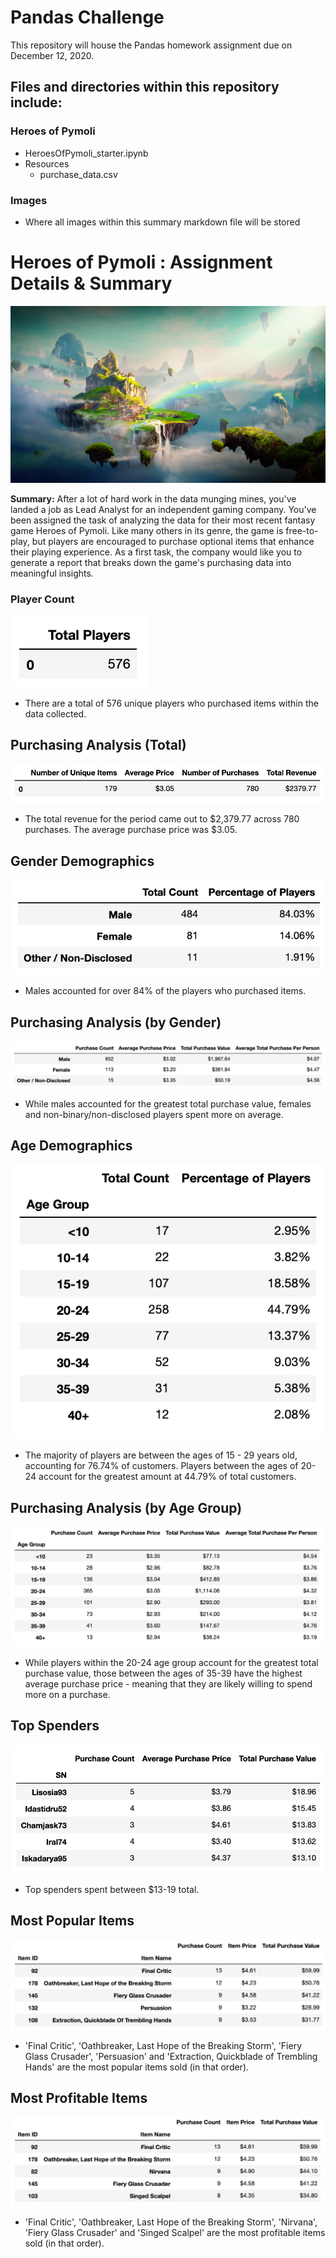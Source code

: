 # Pandas Challenge
This repository will house the Pandas homework assignment due on December 12, 2020.

## Files and directories within this repository include:

### Heroes of Pymoli
* HeroesOfPymoli_starter.ipynb
* Resources
  * purchase_data.csv
### Images
* Where all images within this summary markdown file will be stored

# Heroes of Pymoli : Assignment Details & Summary
![HeroesofPymoli](https://github.com/shadeetabasi/pandas-challenge/blob/main/Images/Fantasy.png)

**Summary:** After a lot of hard work in the data munging mines, you've landed a job as Lead Analyst for an independent gaming company. You've been assigned the task of analyzing the data for their most recent fantasy game Heroes of Pymoli. Like many others in its genre, the game is free-to-play, but players are encouraged to purchase optional items that enhance their playing experience. As a first task, the company would like you to generate a report that breaks down the game's purchasing data into meaningful insights.

### Player Count
![PlayerCount](https://github.com/shadeetabasi/pandas-challenge/blob/main/Images/Player%20Count.png)

* There are a total of 576 unique players who purchased items within the data collected.

## Purchasing Analysis (Total)
![PurchasingAnalysisTotal](https://github.com/shadeetabasi/pandas-challenge/blob/main/Images/Purchasing%20Analysis%20-%20Total.png)

* The total revenue for the period came out to $2,379.77 across 780 purchases. The average purchase price was $3.05.

## Gender Demographics
![GenderDemographics](https://github.com/shadeetabasi/pandas-challenge/blob/main/Images/Gender%20Demographics.png)

* Males accounted for over 84% of the players who purchased items.

## Purchasing Analysis (by Gender)
![PurchasingAnalysisbyGender](https://github.com/shadeetabasi/pandas-challenge/blob/main/Images/Purchasing%20Analysis%20-%20by%20Gender.png)

* While males accounted for the greatest total purchase value, females and non-binary/non-disclosed players spent more on average.

## Age Demographics
![AgeDemographics](https://github.com/shadeetabasi/pandas-challenge/blob/main/Images/Age%20Demographics.png)

* The majority of players are between the ages of 15 - 29 years old, accounting for 76.74% of customers. Players between the ages of 20-24 account for the greatest amount at 44.79% of total customers. 

## Purchasing Analysis (by Age Group)
![PurchasingAnalysisbyGender](https://github.com/shadeetabasi/pandas-challenge/blob/main/Images/Purchasing%20Analysis%20-%20by%20Age%20Group.png)

* While players within the 20-24 age group account for the greatest total purchase value, those between the ages of 35-39 have the highest average purchase price - meaning that they are likely willing to spend more on a purchase.

## Top Spenders
![TopSpenders](https://github.com/shadeetabasi/pandas-challenge/blob/main/Images/Top%20Spenders.png)

* Top spenders spent between $13-19 total.

## Most Popular Items
![MostPopularItems](https://github.com/shadeetabasi/pandas-challenge/blob/main/Images/Most%20Popular%20Items.png)

* 'Final Critic', 'Oathbreaker, Last Hope of the Breaking Storm', 'Fiery Glass Crusader', 'Persuasion' and 'Extraction, Quickblade of Trembling Hands' are the most popular items sold (in that order).

## Most Profitable Items
![MostProfitableItems](https://github.com/shadeetabasi/pandas-challenge/blob/main/Images/Most%20Profitable%20Items.png)

* 'Final Critic', 'Oathbreaker, Last Hope of the Breaking Storm', 'Nirvana', 'Fiery Glass Crusader' and 'Singed Scalpel' are the most profitable items sold (in that order).
